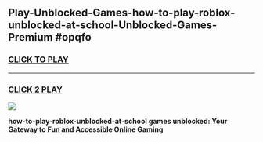 
## Play-Unblocked-Games-how-to-play-roblox-unblocked-at-school-Unblocked-Games-Premium #opqfo
<h3>
<a href="https://premium.freeplayer.one?title=how-to-play-roblox-unblocked-at-school&ref=12M">CLICK TO PLAY</a></h3>
<hr>

<h3>
<a href="https://premium.freeplayer.one?title=how-to-play-roblox-unblocked-at-school&ref=12M">CLICK 2 PLAY</a>
  
</h3>

<a href="https://premium.freeplayer.one?title=how-to-play-roblox-unblocked-at-school&ref=12M"><img src="https://clearcache.store/games.png"></a>


**how-to-play-roblox-unblocked-at-school games unblocked: Your Gateway to Fun and Accessible Online Gaming**

